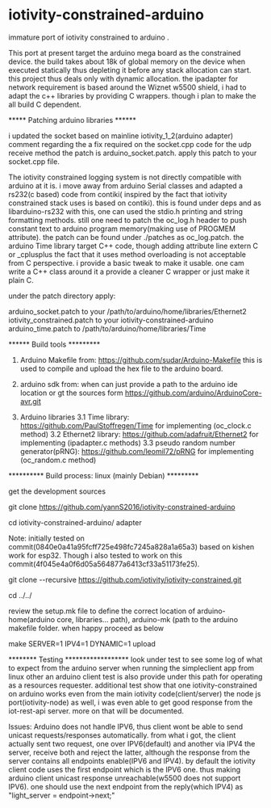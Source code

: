 # iotivity-constrained-arduino

immature port of iotivity constrained to arduino .

This port at present target the arduino mega board as the constrained device. the build takes about 18k of global memory 
on the device when executed statically thus depleting it before any stack allocation can start. this project thus deals only
with dynamic allocation. the ipadapter for network requirement is based around the Wiznet w5500 shield, i had to adapt the c++ 
libraries by providing C wrappers. though i plan to make the all build  C dependent.

***** Patching arduino libraries ******

i updated the socket based on mainline iotivity_1_2(arduino adapter) comment regarding the a fix required on the socket.cpp code for the udp receive method
the patch is arduino_socket.patch. apply this patch to your socket.cpp file.

The iotivity constrained logging system is not directly compatible with arduino at it is. i move away from arduino Serial classes and adapted
a rs232(c based) code from contiki( inspired by the fact that iotivity constrained stack uses is based on contiki). this is found under deps 
and as libarduino-rs232 with this, one can used the stdio.h printing and string formatting methods. still one need to patch the oc_log.h header
to push constant text to arduino program memory(making use of PROGMEM attribute). the patch can be found under ./patches as oc_log.patch.
the arduino Time library target C++ code, though adding attribute line extern C or _cplusplus the fact that it uses method overloading
is not acceptable from C perspective. i provide a basic tweak to make it usable. one cam write a C++ class around it a provide a cleaner C wrapper or 
just make it plain C. 

under the patch directory apply:

arduino_socket.patch to your /path/to/arduino/home/libraries/Ethernet2
iotivity_constrained.patch to your iotivity-constrained-arduino 
arduino_time.patch to /path/to/arduino/home/libraries/Time

****** Build tools *********

1. Arduino Makefile from: https://github.com/sudar/Arduino-Makefile
this is used to compile and upload the hex file to the arduino board.

2. arduino sdk from: when can just provide a path to the arduino ide location or gt the sources form
https://github.com/arduino/ArduinoCore-avr.git

3. Arduino libraries 
  3.1 Time library: https://github.com/PaulStoffregen/Time for implementing (oc_clock.c method)
	3.2 Ethernet2 library: https://github.com/adafruit/Ethernet2 for implementing (ipadapter.c methods)
	3.3 pseudo random number generator(pRNG): https://github.com/leomil72/pRNG for implementing (oc_random.c method)

********** Build process: linux (mainly Debian) *********

get the development sources

git clone https://github.com/yannS2016/iotivity-constrained-arduino

cd iotivity-constrained-arduino/ adapter

Note: initially tested on commit(0840e0a41a95fcff725e498fc7245a828a1a65a3) based on kishen work for esp32.
Though  i also tested to work on this commit(4f045e4a0f6d05a564877a6413cf33a51173fe25).

git clone --recursive https://github.com/iotivity/iotivity-constrained.git

cd ../../


review the setup.mk file to define the correct location of arduino-home(arduino core, libraries... path), arduino-mk (path to the arduino makefile 
folder. when happy proceed as below

make SERVER=1 IPV4=1  DYNAMIC=1 upload

******** Testing ******************
look under test to see some log of what to expect from the arduino server when running the simpleclient app from linux
other an arduino client test is also provide under this path for operating as a resources requester. 
additional test show that one iotivity-constrained on arduino works even from the main iotivity code(client/server)
the node js port(iotivity-node) as well, i was even able to get good response from the iot-rest-api server. more on that will be documented.

Issues: Arduino does not handle IPV6, thus client wont be able to send unicast requests/responses automatically. from what i got, the client actually sent two request, one over IPV6(default) and another via IPV4
the server, receive both and reject the latter, although the response from the server contains all endpoints enable(IPV6 and IPV4). by default the iotivity client code uses the first endpoint which is the IPV6 one. thus making arduino client unicast response 
unreachable(w5500 does not support IPV6). one should use the next endpoint from the reply(which IPV4) as "light_server = endpoint->next;"

	
